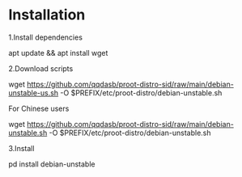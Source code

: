# Installation
1.Install dependencies

apt update && apt install wget

2.Download scripts

wget https://github.com/qqdasb/proot-distro-sid/raw/main/debian-unstable-us.sh -O $PREFIX/etc/proot-distro/debian-unstable.sh

For Chinese users

wget https://github.com/qqdasb/proot-distro-sid/raw/main/debian-unstable.sh -O $PREFIX/etc/proot-distro/debian-unstable.sh

3.Install

pd install debian-unstable
